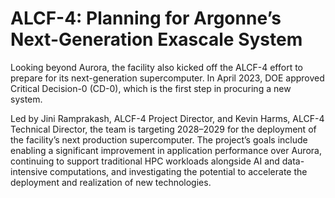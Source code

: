 # ALCF-4: Planning for Argonne’s Next-Generation Exascale System

Looking beyond Aurora, the facility also kicked off the ALCF-4 effort to prepare for its next-generation supercomputer. In April 2023, DOE approved Critical Decision-0 (CD-0), which is the first step in procuring a new system.  

Led by Jini Ramprakash, ALCF-4 Project Director, and Kevin Harms, ALCF-4 Technical Director, the team is targeting 2028–2029 for the deployment of the facility’s next production supercomputer. The project’s goals include enabling a significant improvement in application performance over Aurora, continuing to support traditional HPC workloads alongside AI and data-intensive computations, and investigating the potential to accelerate the deployment and realization of new technologies.
